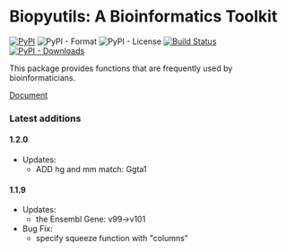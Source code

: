 # Biopyutils: A Bioinformatics Toolkit
[![PyPI](https://img.shields.io/pypi/v/Biopyutils?color=blue)](https://pypi.org/project/Biopyutils/) ![PyPI - Format](https://img.shields.io/pypi/format/Biopyutils?style=flat-square) ![PyPI - License](https://img.shields.io/pypi/l/Biopyutils?color=red) [![Build Status](https://travis-ci.org/jingxinfu/Biopyutils.svg?branch=master)](https://travis-ci.org/jingxinfu/Biopyutils) [![PyPI - Downloads](https://img.shields.io/pypi/dm/Biopyutils?color=green&label=pypi%20download&logoColor=green&style=flat-square)](https://pypi.org/project/Biopyutils/) 

This package provides functions that are frequently used by bioinformaticians. 

[Document](https://jingxinfu.github.io/Biopyutils)

### Latest additions

#### 1.2.0
- Updates:
  - ADD hg and mm match: Ggta1

#### 1.1.9
- Updates:
  - the Ensembl Gene: v99->v101
- Bug Fix:
  - specify squeeze function with "columns"
